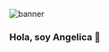 ![banner](https://user-images.githubusercontent.com/70681219/173011681-e2f1a535-106d-4d99-a08f-c881d212577d.jpg)

### Hola, soy Angelica 👋

<!--
**YessBlack/YessBlack** is a ✨ _special_ ✨ repository because its `README.md` (this file) appears on your GitHub profile.

Here are some ideas to get you started:

- 🔭 I’m currently working on ...
- 🌱 I’m currently learning ...
- 👯 I’m looking to collaborate on ...
- 🤔 I’m looking for help with ...
- 💬 Ask me about ...
- 📫 How to reach me: ...
- 😄 Pronouns: ...
- ⚡ Fun fact: ...
-->
